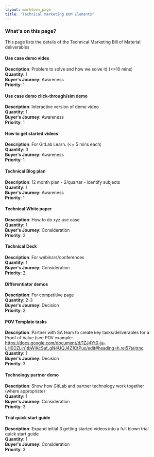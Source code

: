 ```yaml
---
layout: markdown_page
title: "Technical Marketing BOM Elements"
---
```


### What's on this page?

This page lists the details of the Technical Marketing Bill of Material deliverables

#### Use case demo video
**Description**: Problem to solve and how we solve it) (<=10 mins)  
**Quantity**: 1  
**Buyer's Journey**: Awareness  
**Priority**: 1  

#### Use case demo click-through/sim demo
**Description**: Interactive version of demo video  
**Quantity**: 1  
**Buyer's Journey**: Awareness  
**Priority**: 1  

#### How to get started videos
**Description**: For GitLab Learn. (<= 5 mins each)  
**Quantity**: 3  
**Buyer's Journey**: Awareness  
**Priority**: 1  

#### Technical Blog plan
**Description**: 12 month plan - 2/quarter - identify subjects  
**Quantity**: 1  
**Buyer's Journey**: Awareness  
**Priority**: 1  

#### Technical White paper
**Description**: How to do xyz use case  
**Quantity**: 1  
**Buyer's Journey**: Consideration  
**Priority**: 2  

#### Technical Deck
**Description**: For webinars/conferences  
**Quantity**: 1  
**Buyer's Journey**: Consideration  
**Priority**: 2  

#### Differentiator demos
**Description**: For competitive page  
**Quantity**: 2-3  
**Buyer's Journey**: Decision  
**Priority**: 2  

#### POV Template tasks
**Description**: Partner with SA team to create key tasks/deliverables for a Proof of Value (see POV example: https://docs.google.com/document/d/1ZJ4Yt0-ja-LH0DZLln1tbWIKcSaf_gN4UQJ4Z1CtPuo/edit#heading=h.rei57tajtrnc  
**Quantity**: 1  
**Buyer's Journey**: Decision  
**Priority**: 3  

#### Technology partner demo
**Description**: Show how GitLab and partner technology work together (where appropriate)  
**Quantity**: 1  
**Buyer's Journey**: Consideration  
**Priority**: 3  

#### Trial quick start guide
**Description**: Expand initial 3 getting started videos into a full blown trial quick start guide  
**Quantity**: 1  
**Buyer's Journey**: Consideration  
**Priority**: 3  

